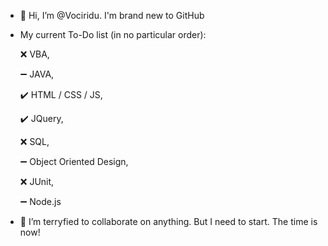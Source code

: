 - 👋 Hi, I’m @Vociridu. I'm brand new to GitHub

- My current To-Do list (in no particular order):

  ❌ VBA,

  ➖ JAVA,

  ✔️ HTML / CSS / JS,

  ✔️ JQuery,

  ❌ SQL,

  ➖ Object Oriented Design,

  ❌ JUnit,

  ➖ Node.js
 
- 💞️ I’m terryfied to collaborate on anything. But I need to start. The time is now!

<!---
Vociridu/Vociridu is a ✨ special ✨ repository because its `README.md` (this file) appears on your GitHub profile.
You can click the Preview link to take a look at your changes.
--->
